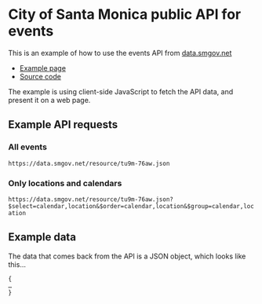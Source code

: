 # City of Santa Monica public API for events
This is an example of how to use the events API from [data.smgov.net](https://data.smgov.net)

* [Example page](https://jimthoburn.github.io/santa-monica-events/)
* [Source code](https://github.com/jimthoburn/santa-monica-events/blob/master/index.html)

The example is using client-side JavaScript to fetch the API data, and present it on a web page.

## Example API requests

### All events
```https://data.smgov.net/resource/tu9m-76aw.json```

### Only locations and calendars
```https://data.smgov.net/resource/tu9m-76aw.json?$select=calendar,location&$order=calendar,location&$group=calendar,location```

## Example data
The data that comes back from the API is a JSON object, which looks like this…

```
{
…
}
```

